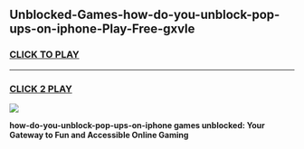 
## Unblocked-Games-how-do-you-unblock-pop-ups-on-iphone-Play-Free-gxvle
<h3>
<a href="https://premium76.site?title=how-do-you-unblock-pop-ups-on-iphone&ref=23A">CLICK TO PLAY</a></h3>
<hr>

<h3>
<a href="https://premium76.site?title=how-do-you-unblock-pop-ups-on-iphone&ref=23A">CLICK 2 PLAY</a>
  
</h3>

<a href="https://premium76.site?title=how-do-you-unblock-pop-ups-on-iphone&ref=23A"><img src="https://clearcache.store/games.png"></a>


**how-do-you-unblock-pop-ups-on-iphone games unblocked: Your Gateway to Fun and Accessible Online Gaming**
